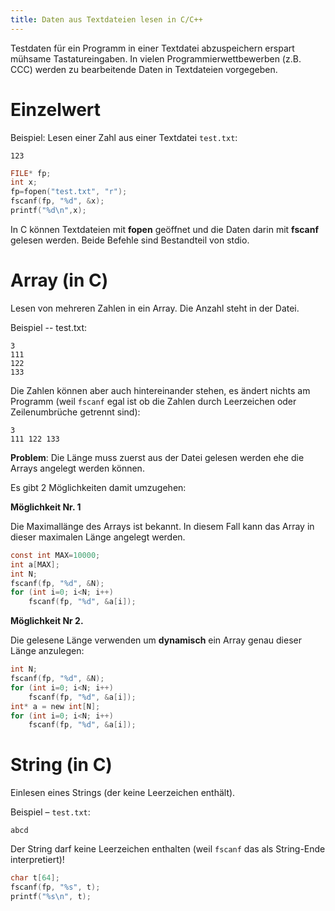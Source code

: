 ```yaml
---
title: Daten aus Textdateien lesen in C/C++
---
```





Testdaten für ein Programm in einer Textdatei abzuspeichern erspart mühsame Tastatureingaben. In vielen Programmierwettbewerben (z.B. CCC) werden zu bearbeitende Daten in Textdateien vorgegeben.



# Einzelwert
Beispiel: Lesen einer Zahl aus einer Textdatei `test.txt`:

```
123
```




```c
FILE* fp;
int x;
fp=fopen("test.txt", "r");
fscanf(fp, "%d", &x);
printf("%d\n",x);
```



In C können Textdateien mit **fopen** geöffnet und die Daten darin mit **fscanf** gelesen werden.
Beide Befehle sind Bestandteil von stdio.




# Array (in C)


Lesen von mehreren Zahlen in ein Array. Die Anzahl steht in der Datei.

Beispiel -- test.txt:

```
3
111
122
133
```

Die Zahlen können aber auch hintereinander stehen, es ändert nichts am Programm (weil `fscanf` egal ist ob die Zahlen durch Leerzeichen oder Zeilenumbrüche getrennt sind):

```
3
111 122 133
```



**Problem**: Die Länge muss zuerst aus der Datei gelesen werden ehe die Arrays angelegt werden können.


Es gibt 2 Möglichkeiten damit umzugehen:

**Möglichkeit Nr. 1**

Die Maximallänge des Arrays ist bekannt.
In diesem Fall kann das Array in dieser maximalen Länge angelegt werden.

```c
const int MAX=10000;
int a[MAX];
int N;
fscanf(fp, "%d", &N);
for (int i=0; i<N; i++)
    fscanf(fp, "%d", &a[i]);
```


**Möglichkeit Nr 2.**

Die gelesene Länge verwenden um **dynamisch** ein Array genau dieser Länge anzulegen:
```c
int N;
fscanf(fp, "%d", &N);
for (int i=0; i<N; i++)
    fscanf(fp, "%d", &a[i]);
int* a = new int[N];
for (int i=0; i<N; i++)
    fscanf(fp, "%d", &a[i]);
```







# String (in C)


Einlesen eines Strings (der keine Leerzeichen enthält).

Beispiel – `test.txt`:

```
abcd
```

Der String darf keine Leerzeichen enthalten (weil `fscanf` das als String-Ende interpretiert)!


```c
char t[64];
fscanf(fp, "%s", t);
printf("%s\n", t);
```

